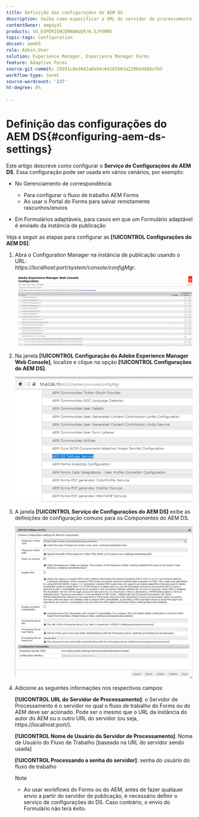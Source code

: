 ```yaml
---
title: Definição das configurações do AEM DS
description: Saiba como especificar a URL do servidor de processamento antes de enviar um formulário.
contentOwner: amgoyal
products: SG_EXPERIENCEMANAGER/6.5/FORMS
topic-tags: Configuration
docset: aem65
role: Admin,User
solution: Experience Manager, Experience Manager Forms
feature: Adaptive Forms
source-git-commit: 29391c8e3042a8a04c64165663a228bb4886afb5
workflow-type: tm+mt
source-wordcount: '237'
ht-degree: 0%

---
```


# Definição das configurações do AEM DS{#configuring-aem-ds-settings}

Este artigo descreve como configurar o **Serviço de Configurações do AEM DS**. Essa configuração pode ser usada em vários cenários, por exemplo:

* No Gerenciamento de correspondência

   * Para configurar o fluxo de trabalho AEM Forms
   * Ao usar o Portal do Forms para salvar remotamente rascunhos/envios

* Em Formulários adaptáveis, para casos em que um Formulário adaptável é enviado da instância de publicação

Veja a seguir as etapas para configurar as **[!UICONTROL Configurações do AEM DS]**:

1. Abra o Configuration Manager na instância de publicação usando o URL:\
   *https://localhost:port/system/console/configMgr*.

   ![Configuração do AEM Web Console](assets/web_configuration_console_new.png)

1. Na janela **[!UICONTROL Configuração do Adobe Experience Manager Web Console]**, localize e clique na opção **[!UICONTROL Configurações do AEM DS]**.

   ![Configurações DS](assets/ds_settings_new.png)

1. A janela **[!UICONTROL Serviço de Configurações do AEM DS]** exibe as definições de configuração comuns para os Componentes do AEM DS.

   ![Serviço de Configurações DS](assets/ds_settings_service_new.png)

1. Adicione as seguintes informações nos respectivos campos:

   **[!UICONTROL URL do Servidor de Processamento]**: o Servidor de Processamento é o servidor no qual o fluxo de trabalho do Forms ou do AEM deve ser acionado. Pode ser o mesmo que o URL da instância do autor do AEM ou o outro URL do servidor (ou seja, https://localhost:port/).

   **[!UICONTROL Nome de Usuário do Servidor de Processamento]**: Nome de Usuário do Fluxo de Trabalho [baseado na URL do servidor sendo usada]

   **[!UICONTROL Processando a senha do servidor]**: senha do usuário do fluxo de trabalho

   >[!NOTE]
   >
   >
   >    
   >    
   >    * Ao usar workflows do Forms ou do AEM, antes de fazer qualquer envio a partir do servidor de publicação, é necessário definir o serviço de configurações do DS. Caso contrário, o envio do Formulário não terá êxito.
   >    
   >
